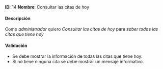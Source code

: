 **ID**: 14
**Nombre**: Consultar las citas de hoy

#### Descripción

Como *administrador* quiero *Consultar las citas de hoy* para *saber todas las citas que tiene hoy*
#### Validación

* Se debe mostrar la información de todas las citas que tiene hoy.
* Si no tiene ninguna cita se debe mostrar un mensaje informativo.
